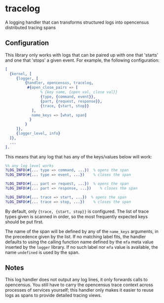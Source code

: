 tracelog
=====

A logging handler that can transforms structured logs into opencensus distributed tracing spans

Configuration
-------------

This library only works with logs that can be paired up with one that 'starts' and one that 'stops' a given event. For example, the following configuration:

```erlang
[
  {kernel, [
     {logger, [
         {handler, opencensus, tracelog,
          #{open_close_pairs => [
                % {key name, {open val, close val}}
                {type, {command, event}},
                {part, {request, response}},
                {trace, {start, stop}}
            ],
            name_keys => [what, span]
           }
         }
     ]},
     {logger_level, info}
  ]},
  ...
].
```

This means that any log that has any of the keys/values below will work:

```erlang
%% any log level works
?LOG_INFO(#{... type => command, ...})  % opens the span
?LOG_INFO(#{... type => event, ...})    % closes the span

?LOG_INFO(#{... part => request, ...})  % opens the span
?LOG_INFO(#{... part => response, ...})    % closes the span

?LOG_INFO(#{... trace => start, ...})  % opens the span
?LOG_INFO(#{... trace => stop, ...})    % closes the span
```

By default, only `{trace, {start, stop}}` is configured. The list of trace types given is scanned in order, so the most frequently expected keys should be put first.

The name of the span will be defined by any of the `name_keys` arguments, in the precedence given by the list. If no matching label fits, the handler defaults to using the calling function name defined by the `mfa` meta value inserted by the `logger` library. If no such label nor `mfa` value is available, the name `undefined` is used by the span.

Notes
-----

This log handler does not output any log lines, it only forwards calls to opencensus. You still have to carry the opencensus trace context across processes of services yourself; this handler only makes it easier to reuse logs as spans to provide detailed tracing views.
